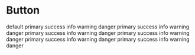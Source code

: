 # Button

<div>
  <p-row :gutter="10">
    <p-button>default</p-button>
    <p-button type="primary">primary</p-button>
    <p-button type="success">success</p-button>
    <p-button type="info">info</p-button>
    <p-button type="warning">warning</p-button>
    <p-button type="danger">danger</p-button>
  </p-row>
  <p-row :gutter="10">
    <p-button type="primary" plain>primary</p-button>
    <p-button type="success" plain>success</p-button>
    <p-button type="info" plain>info</p-button>
    <p-button type="warning" plain>warning</p-button>
    <p-button type="danger" plain>danger</p-button>
  </p-row>
  <p-row :gutter="10">
    <p-button type="primary" disabled>primary</p-button>
    <p-button type="success" disabled>success</p-button>
    <p-button type="info" disabled>info</p-button>
    <p-button type="warning" disabled>warning</p-button>
    <p-button type="danger" disabled>danger</p-button>
  </p-row>
  <p-row :gutter="10">
    <p-button type="primary">primary</p-button>
    <p-button type="success">success</p-button>
    <p-button type="info">info</p-button>
    <p-button type="warning">warning</p-button>
    <p-button type="danger">danger</p-button>
  </p-row>
  <p-row :gutter="10">
    <p-button type="primary" size="small">primary</p-button>
    <p-button type="success" size="small">success</p-button>
    <p-button type="info" size="small">info</p-button>
    <p-button type="warning" size="small">warning</p-button>
    <p-button type="danger" size="small">danger</p-button>
  </p-row>
  <p-row :gutter="10">
    <p-button type="primary" size="mini">primary</p-button>
    <p-button type="success" size="mini">success</p-button>
    <p-button type="info" size="mini">info</p-button>
    <p-button type="warning" size="mini">warning</p-button>
    <p-button type="danger" size="mini">danger</p-button>
  </p-row>
</div>
